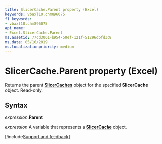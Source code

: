 ```yaml
---
title: SlicerCache.Parent property (Excel)
keywords: vbaxl10.chm896075
f1_keywords:
- vbaxl10.chm896075
api_name:
- Excel.SlicerCache.Parent
ms.assetid: 77cd3061-b954-50ef-121f-51296dbfd3c8
ms.date: 05/16/2019
ms.localizationpriority: medium
---
```



# SlicerCache.Parent property (Excel)

Returns the parent **[SlicerCaches](Excel.SlicerCaches.md)** object for the specified **SlicerCache** object. Read-only.


## Syntax

_expression_.**Parent**

_expression_ A variable that represents a **[SlicerCache](Excel.SlicerCache.md)** object.




[!include[Support and feedback](~/includes/feedback-boilerplate.md)]